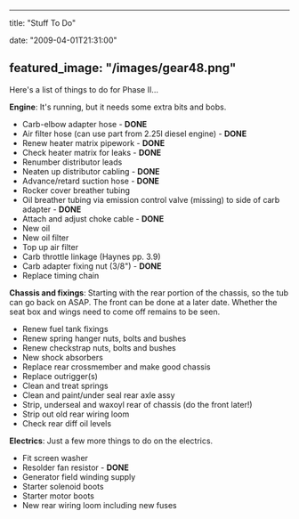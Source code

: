 
---
title: "Stuff To Do"

date: "2009-04-01T21:31:00"

featured_image: "/images/gear48.png"
---


Here's a list of things to do for Phase II...

<span style="font-weight: bold;">Engine</span>:  It's running, but it needs some extra bits and bobs.
<ul><li>Carb-elbow adapter hose - <span style="font-weight: bold;">DONE</span>
</li><li>Air filter hose (can use part from 2.25l diesel engine) - <span style="font-weight: bold;">DONE</span></li><li>Renew heater matrix pipework - <span style="font-weight: bold;">DONE</span></li><li>Check heater matrix for leaks - <span style="font-weight: bold;">DONE</span></li><li>Renumber distributor leads</li><li>Neaten up distributor cabling - <span style="font-weight: bold;">DONE</span></li><li>Advance/retard suction hose - <span style="font-weight: bold;">DONE</span></li><li>Rocker cover breather tubing</li><li>Oil breather tubing via emission control valve (missing) to side of carb adapter - <span style="font-weight: bold;">DONE</span></li><li>Attach and adjust choke cable - <span style="font-weight: bold;">DONE</span></li><li>New oil</li><li>New oil filter</li><li>Top up air filter</li><li>Carb throttle linkage (Haynes pp. 3.9)</li><li>Carb adapter fixing nut (3/8") - <span style="font-weight: bold;">DONE</span></li><li>Replace timing chain
</li></ul><span style="font-weight: bold;">Chassis and fixings</span>:  Starting with the rear portion of the chassis, so the tub can go back on ASAP.  The front can be done at a later date.  Whether the seat box and wings need to come off remains to be seen.<span style="font-weight: bold;">
</span><ul><li>Renew fuel tank fixings</li><li>Renew spring hanger nuts, bolts and bushes</li><li>Renew checkstrap nuts, bolts and bushes</li><li>New shock absorbers
</li><li>Replace rear crossmember and make good chassis</li><li>Replace outrigger(s)</li><li>Clean and treat springs</li><li>Clean and paint/under seal rear axle assy</li><li>Strip, underseal and waxoyl rear of chassis (do the front later!)</li><li>Strip out old rear wiring loom</li><li>Check rear diff oil levels
</li></ul><span style="font-weight: bold;">Electrics</span>:  Just a few more things to do on the electrics.<span style="font-weight: bold;">
</span><ul><li>Fit screen washer</li><li>Resolder fan resistor - <span style="font-weight: bold;">DONE</span></li><li>Generator field winding supply</li><li>Starter solenoid boots</li><li>Starter motor boots</li><li>New rear wiring loom including new fuses
</li></ul>